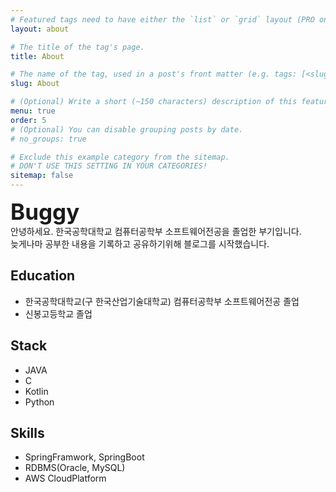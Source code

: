 ```yaml
---
# Featured tags need to have either the `list` or `grid` layout (PRO only).
layout: about

# The title of the tag's page.
title: About

# The name of the tag, used in a post's front matter (e.g. tags: [<slug>]).
slug: About

# (Optional) Write a short (~150 characters) description of this featured tag.
menu: true
order: 5
# (Optional) You can disable grouping posts by date.
# no_groups: true

# Exclude this example category from the sitemap.
# DON'T USE THIS SETTING IN YOUR CATEGORIES!
sitemap: false
---
```


<span style="font-size : 250%; font-weight:bold">Buggy</span><br>
<span> 안녕하세요. 한국공학대학교 컴퓨터공학부 소프트웨어전공을 졸업한 부기입니다.<br>늦게나마 공부한 내용을 기록하고 공유하기위해 블로그를 시작했습니다.</span>

<h2>Education</h2>
<ul>
<li>한국공학대학교(구 한국산업기술대학교) 컴퓨터공학부 소프트웨어전공 졸업</li>
<li>신봉고등학교 졸업</li>
</ul>

<h2>Stack</h2>
<ul>
<li>JAVA</li>
<li>C</li>
<li>Kotlin</li>
<li>Python</li>
</ul>

<h2>Skills</h2>
<ul>
<li>SpringFramwork, SpringBoot</li>
<li>RDBMS(Oracle, MySQL)</li>
<li>AWS CloudPlatform</li>
</ul>

